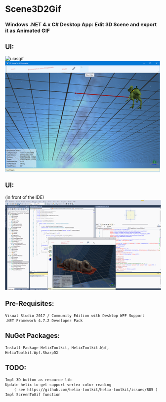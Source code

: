 # Scene3D2Gif
### Windows .NET 4.x C# Desktop App: Edit 3D Scene and export it as Animated GIF

## UI:
![uiasgif](https://raw.githubusercontent.com/privet56/Scene3D2Gif/master/scene3d2gif.gif)
<img src="https://raw.githubusercontent.com/privet56/Scene3D2Gif/master/Scene3D2Gif.v.0.0.3.png" height="358" >

## UI:
(in front of the IDE)
<img src="https://raw.githubusercontent.com/privet56/Scene3D2Gif/master/scene3d2gif_ui_withTools.gif" >

## Pre-Requisites:
	Visual Studio 2017 / Community Edition with Desktop WPF Support
	.NET Framework 4.7.2 Developer Pack

## NuGet Packages:
	Install-Package HelixToolkit, HelixToolkit.Wpf, HelixToolkit.Wpf.SharpDX

## TODO:
	Impl 3D button as resource lib
	Update helix to get support vertex color reading
		( see https://github.com/helix-toolkit/helix-toolkit/issues/885 )
	Impl ScreenToGif function
